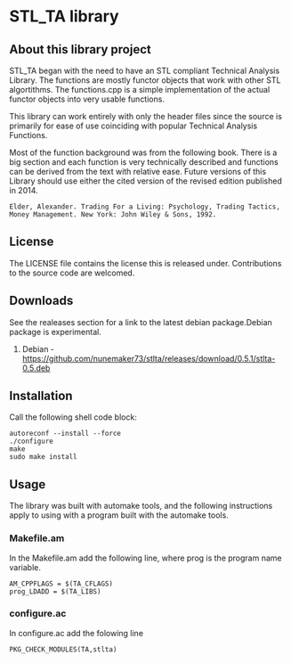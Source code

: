 # STL_TA library

## About this library project
STL_TA began with the need to have an STL compliant Technical Analysis Library. The functions are mostly functor objects that work with other STL algortithms. The functions.cpp is a simple implementation of the actual functor objects into very usable functions.

This library can work entirely with only the header files since the source is primarily for ease of use coinciding with popular Technical Analysis Functions.

Most of the function background was from the following book. There is a big section and each function is very technically described and functions can be derived from the text with relative ease. Future versions of this Library should use either the cited version of the revised edition published in 2014.

	Elder, Alexander. Trading For a Living: Psychology, Trading Tactics, Money Management. New York: John Wiley & Sons, 1992.
	
## License
The LICENSE file contains the license this is released under. Contributions to the source code are welcomed.

## Downloads
See the realeases section for a link to the latest debian package.Debian package is experimental.

1. Debian - https://github.com/nunemaker73/stlta/releases/download/0.5.1/stlta-0.5.deb

## Installation
Call the following shell code block:

	autoreconf --install --force
	./configure
	make
	sudo make install
	
## Usage
The library was built with automake tools, and the following instructions apply to using with a program built with the automake tools.

### Makefile.am
In the Makefile.am add the following line, where prog is the program name variable.

	AM_CPPFLAGS = $(TA_CFLAGS)
	prog_LDADD = $(TA_LIBS)


### configure.ac
In configure.ac add the folowing line

	PKG_CHECK_MODULES(TA,stlta)
